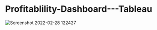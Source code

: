 # Profitablility-Dashboard---Tableau

![Screenshot 2022-02-28 122427](https://user-images.githubusercontent.com/55491344/155938096-5d088737-6100-4530-98b2-26d1579650fb.jpg)
